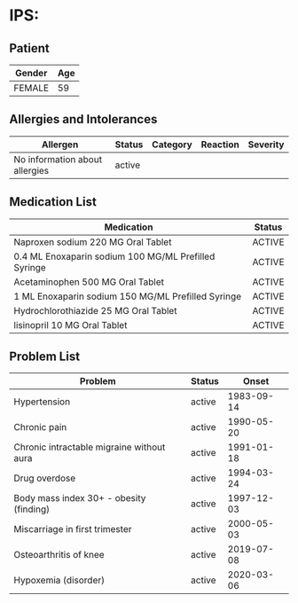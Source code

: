 # IPS:

## Patient

|Gender|Age|
|---|---|
|FEMALE|59|

## Allergies and Intolerances

|Allergen|Status|Category|Reaction|Severity|
|---|---|---|---|---|
|No information about allergies|active||||

## Medication List

|Medication|Status|
|---|---|
|Naproxen sodium 220 MG Oral Tablet|ACTIVE|
|0.4 ML Enoxaparin sodium 100 MG/ML Prefilled Syringe|ACTIVE|
|Acetaminophen 500 MG Oral Tablet|ACTIVE|
|1 ML Enoxaparin sodium 150 MG/ML Prefilled Syringe|ACTIVE|
|Hydrochlorothiazide 25 MG Oral Tablet|ACTIVE|
|lisinopril 10 MG Oral Tablet|ACTIVE|

## Problem List

|Problem|Status|Onset|
|---|---|---|
|Hypertension|active|1983-09-14|
|Chronic pain|active|1990-05-20|
|Chronic intractable migraine without aura|active|1991-01-18|
|Drug overdose|active|1994-03-24|
|Body mass index 30+ - obesity (finding)|active|1997-12-03|
|Miscarriage in first trimester|active|2000-05-03|
|Osteoarthritis of knee|active|2019-07-08|
|Hypoxemia (disorder)|active|2020-03-06|

